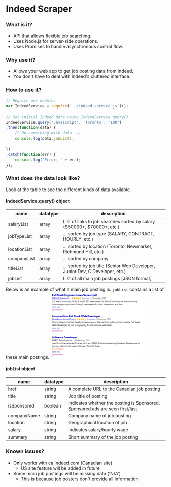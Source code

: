 # Indeed Scraper

### What is it?
- API that allows flexible job searching.
- Uses Node.js for server-side operations.
- Uses Promises to handle asynchronous control flow.

### Why use it?
- Allows your web app to get job posting data from Indeed.
- You don't have to deal with Indeed's cluttered interface.

### How to use it?
```javascript
// Require our module.
var IndeedService = require('../indeed-service.js')();

// Get initial Indeed data using IndeedService.query().
IndeedService.query('Javascript', 'Toronto', '100')
.then(function(data) {
    // Do something with data ...
    console.log(data.jobList);

})
.catch(function(err) {
    console.log('Error: ' + err);
});
```

### What does the data look like?
Look at the table to see the different kinds of data available.

#### IndeedService.query() object
| name | datatype | description |
|------|----------|-------------|
| salaryList | array | List of links to job searches sorted by salary ($50000+, $70000+, etc.) |
| jobTypeList | array | ... sorted by job type (SALARY, CONTRACT, HOURLY, etc.)|
| locationList | array | ... sorted by location (Toronto, Newmarket, Richmond Hill, etc.) |
| companyList | array | ... sorted by company |
| titleList | array | ... sorted by job title (Senior Web Developer, Junior Dev, C Developer, etc.) |
| jobList | array | List of all main job postings [JSON format] |

Below is an example of what a main job posting is. `jobList` contains a list of these main postings.
![Main Job Postings](./pics/indeed-main-postings.png?raw=true "Main Job Postings")

#### jobList object
| name | datatype | description |
|------|----------|-------------|
| href | string | A complete URL to the Canadian job posting |
| title | string | Job title of posting |
| isSponsored | boolean | Indicates whether the posting is Sponsored. Sponsored ads are seen first/last |
| companyName | string | Company name of job posting |
| location | string | Geographical location of job |
| salary | string | Indicates salary/hourly wage |
| summary | string | Short summary of the job posting |

### Known issues?
- Only works with ca.indeed.com (Canadian site)
    - US site feature will be added in future
- Some main job postings will be missing data ('N/A')
    - This is because job posters don't provide all information
